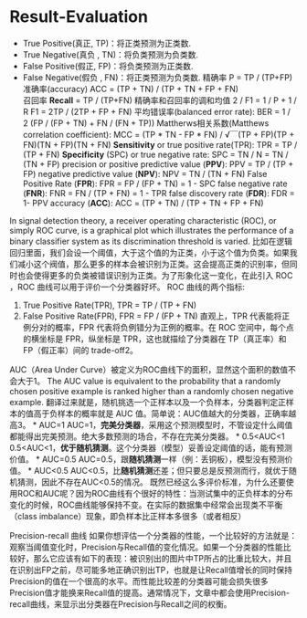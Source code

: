 # Result-Evaluation
* True Positive(真正, TP)：将正类预测为正类数.
* True Negative(真负 , TN)：将负类预测为负类数.
* False Positive(假正, FP)：将负类预测为正类数.
* False Negative(假负 , FN)：将正类预测为负类数.
精确率 P = TP / (TP+FP)
准确率(accuracy) ACC = (TP + TN) / (TP + TN + FP + FN)  
召回率 **Recall** = TP / (TP+FN) 
精确率和召回率的调和均值 2 / F1 = 1 / P + 1 / R 
                                             F1 = 2TP / (2TP + FP + FN)
平均错误率(balanced error rate): BER = 1 / 2 (FP / (FP + TN) + FN / (FN + TP))
Mattherws相关系数(Matthews correlation coefficient): 
MCC = (TP * TN - FP * FN) /  √￣(TP + FP)(TP + FN)(TN + FP)(TN + FN)
**Sensitivity** or true positive rate(TPR): TPR = TP / (TP + FN)
**Specificity** (SPC) or true negative rate: SPC = TN / N = TN / (TN + FP) 
precision or positive predictive value (**PPV**): PPV = TP / (TP + FP)
negative predictive value (**NPV**): NPV = TN / (TN + FN) 
False Positive Rate (**FPR**): FPR = FP / (FP + TN) = 1 - SPC
false negative rate (**FNR**): FNR = FN / (TP + FN) = 1 - TPR
false discovery rate (**FDR**): FDR = 1- PPV
accuracy (**ACC**): ACC = (TP + TN) / (TP + TN + FP + FN)  

In signal detection theory, a receiver operating characteristic (ROC), or simply ROC curve, is a graphical plot which illustrates the performance of a binary classifier system as its discrimination threshold is varied.
比如在逻辑回归里面，我们会设一个阈值，大于这个值的为正类，小于这个值为负类。如果我们减小这个阀值，那么更多的样本会被识别为正类。这会提高正类的识别率，但同时也会使得更多的负类被错误识别为正类。为了形象化这一变化，在此引入 ROC ，ROC 曲线可以用于评价一个分类器好坏。
ROC 曲线的两个指标: 
1. True Positive Rate(TPR), TPR = TP / (TP + FN) 
2. False Positive Rate(FPR), FPR = FP / (FP + TN)
直观上，TPR 代表能将正例分对的概率，FPR 代表将负例错分为正例的概率。在 ROC 空间中，每个点的横坐标是 FPR，纵坐标是 TPR，这也就描绘了分类器在 TP（真正率）和 FP（假正率）间的 trade-off2。

AUC（Area Under Curve）被定义为ROC曲线下的面积，显然这个面积的数值不会大于1。
The AUC value is equivalent to the probability that a randomly chosen positive example is ranked higher than a randomly chosen negative example. 翻译过来就是，随机挑选一个正样本以及一个负样本，分类器判定正样本的值高于负样本的概率就是 AUC 值。简单说：AUC值越大的分类器，正确率越高3。
* 
AUC=1
AUC=1，**完美分类器**，采用这个预测模型时，不管设定什么阈值都能得出完美预测。绝大多数预测的场合，不存在完美分类器。
* 
0.5<AUC<1
0.5<AUC<1，**优于随机猜测**。这个分类器（模型）妥善设定阈值的话，能有预测价值。
* 
AUC=0.5
AUC=0.5，跟**随机猜测**一样（例：丢铜板），模型没有预测价值。
* 
AUC<0.5
AUC<0.5，比**随机猜测**还差；但只要总是反预测而行，就优于随机猜测，因此不存在AUC<0.5的情况。
既然已经这么多评价标准，为什么还要使用ROC和AUC呢？因为ROC曲线有个很好的特性：当测试集中的正负样本的分布变化的时候，ROC曲线能够保持不变。在实际的数据集中经常会出现类不平衡（class imbalance）现象，即负样本比正样本多很多（或者相反）

Precision-recall 曲线
如果你想评估一个分类器的性能，一个比较好的方法就是：观察当阈值变化时，Precision与Recall值的变化情况。如果一个分类器的性能比较好，那么它应该有如下的表现：被识别出的图片中TP所占的比重比较大，并且在识别出FP之前，尽可能多地正确识别出TP，也就是让Recall值增长的同时保持Precision的值在一个很高的水平。而性能比较差的分类器可能会损失很多Precision值才能换来Recall值的提高。通常情况下，文章中都会使用Precision-recall曲线，来显示出分类器在Precision与Recall之间的权衡。


